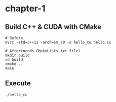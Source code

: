 # chapter-1

## Build C++ & CUDA with CMake
```
# Before
nvcc -std=c++11 -arch=sm_70 -o hello_cu hello.cu

# After(needs CMakeLists.txt file)
mkdir build
cd build
cmake ..
make
```

## Execute
```
./hello_cu
```
